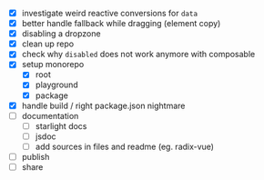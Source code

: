 - [x] investigate weird reactive conversions for `data`
- [x] better handle fallback while dragging (element copy)
- [x] disabling a dropzone
- [x] clean up repo
- [x] check why `disabled` does not work anymore with composable
- [x] setup monorepo
  - [x] root
  - [x] playground
  - [x] package
- [x] handle build / right package.json nightmare
- [ ] documentation
  - [ ] starlight docs
  - [ ] jsdoc
  - [ ] add sources in files and readme (eg. radix-vue)
- [ ] publish
- [ ] share 